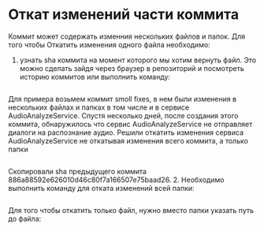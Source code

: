# Откат изменений части коммита
Коммит может содержать изменния нескольких файлов и папок. Для того чтобы Откатить изменения одного файла необходимо:
1. узнать sha коммита на момент которого мы хотим вернуть файл. Это можно сделать зайдя через браузер в репозиторий и посмотреть историю коммитов или выполнить команду:
  ```git log
  ```
  Для примера возьмем коммит smoll fixes, в нем были изменения в нескольких файлах и папках в том числе и в сервисе AudioAnalyzeService. Спустя несколько дней, после создания этого коммита, обнаружилось что сервис AudioAnalyzeService не отправляет диалоги на распознание аудио.
  Решили откатить изменения сервиса AudioAnalyzeService не откатывая изменения всего коммита, а только папки  
  ```Heedbook/HBOperations/AudioAnalyzeService
  ```
  Скопировали sha предыдущего коммита 886a88592e626010d46c80f7a166507e75baad26.
2. Необходимо выполнить команду для отката изменений всей папки:
  ```git checkout 886a88592e626010d46c80f7a166507e75baad26 Heedbook/HBOperations/AudioAnalyzeService
  ```
  Для того чтобы откатить только файл, нужно вместо папки указать путь до файла:
  
  ```git checkout 886a88592e626010d46c80f7a166507e75baad26 Heedbook/HBOperations/AudioAnalyzeService/AudioAnalyze.cs
  ```
